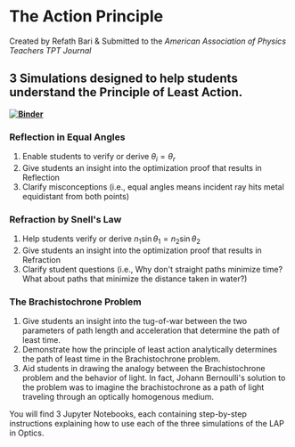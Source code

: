 # The Action Principle
Created by Refath Bari & Submitted to the *American Association of Physics Teachers TPT Journal*

## 3 Simulations designed to help students understand the Principle of Least Action.
**[![Binder](https://mybinder.org/badge_logo.svg)](https://mybinder.org/v2/gh/Refath/ActionPrinciple/HEAD)**

### Reflection in Equal Angles
1. Enable students to verify or derive $\theta_i = \theta_r$
2. Give students an insight into the optimization proof that results in Reflection
3. Clarify misconceptions (i.e., equal angles means incident ray hits metal equidistant from both points)

### Refraction by Snell's Law
1. Help students verify or derive $n_1\sin\theta_1 = n_2\sin\theta_2$
2. Give students an insight into the optimization proof that results in Refraction
3. Clarify student questions (i.e., Why don't straight paths minimize time? What about paths that minimize the distance taken in water?)

### The Brachistochrone Problem
1. Give students an insight into the tug-of-war between the two parameters of path length and acceleration that determine the path of least time. 
2. Demonstrate how the principle of least action analytically determines the path of least time in the Brachistochrone problem. 
3. Aid students in drawing the analogy between the Brachistochrone problem and the behavior of light. In fact, Johann Bernoulli's solution to the problem was to imagine the brachistochrone as a path of light traveling through an optically homogenous medium. 

You will find 3 Jupyter Notebooks, each containing step-by-step instructions explaining how to use each of the three simulations of the LAP in Optics. 
